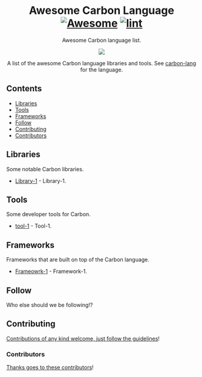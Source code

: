 <div align="center">

<!-- title -->

<!--lint ignore no-dead-urls-->

# Awesome Carbon Language [![Awesome](https://awesome.re/badge.svg)](https://awesome.re) [![lint](https://github.com/souravjamwal77/awesome-carbon-lang/actions/workflows/lint.yaml/badge.svg)](https://github.com/souravjamwal77/awesome-carbon-lang/actions/workflows/lint.yaml)

<!-- subtitle -->

Awesome Carbon language list.

<!-- image -->

<a href="https://github.com/carbon-language/carbon-lang" target="_blank" rel="noopener noreferrer">
  <img src="https://upload.wikimedia.org/wikipedia/commons/e/e1/Carbon_logo.png" />
</a>

<!-- description -->

A list of the awesome Carbon language libraries and tools. See
[carbon-lang](https://github.com/carbon-language/carbon-lang) for the language.

</div>

<!-- TOC -->


## Contents

- [Libraries](#libraries)
- [Tools](#tools)
- [Frameworks](#frameworks)
- [Follow](#follow)
- [Contributing](#contributing)
- [Contributors](#contributors)

<!-- CONTENT -->

## Libraries

Some notable Carbon libraries.


- [Library-1](https://github.com/carbon-language/carbon-lang) - Library-1.

## Tools

Some developer tools for Carbon.

- [tool-1](https://github.com/carbon-language/carbon-lang/blob/trunk/docs/project/contribution_tools.md#main-tools) - Tool-1.

<!-- END CONTENT -->


## Frameworks

Frameworks that are built on top of the Carbon language.

- [Frameowrk-1](https://github.com/carbon-language/carbon-lang/blob/trunk/docs/project/contribution_tools.md#optional-tools) - Framework-1.


## Follow


Who else should we be following!?



## Contributing

[Contributions of any kind welcome, just follow the guidelines](contributing.md)!

### Contributors

[Thanks goes to these contributors](https://github.com/souravjamwal77/awesome-carbon-lang/graphs/contributors)!
